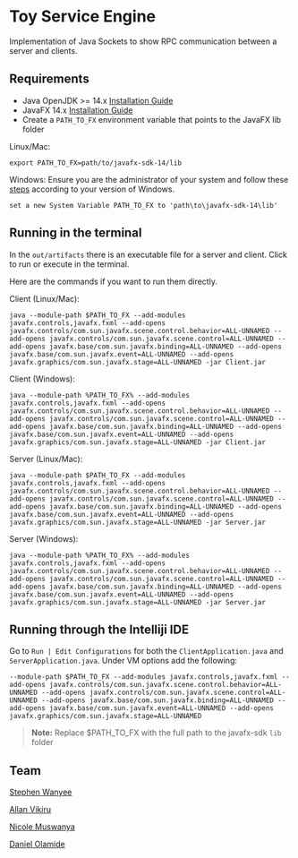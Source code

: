 # Toy Service Engine
Implementation of Java Sockets to show RPC communication between a server and 
clients.

## Requirements

- Java OpenJDK >= 14.x [Installation Guide](https://docs.oracle.com/en/java/javase/14/install/overview-jdk-installation.html#GUID-8677A77F-231A-40F7-98B9-1FD0B48C346A)
- JavaFX 14.x [Installation Guide](https://gluonhq.com/products/javafx/)
- Create a `PATH_TO_FX` environment variable that points to the JavaFX lib folder

Linux/Mac:

```shell script
export PATH_TO_FX=path/to/javafx-sdk-14/lib
```

Windows:
Ensure you are the administrator of your system and follow these [steps](https://www.java.com/en/download/help/path.xml) according to your version of Windows.
```shell script
set a new System Variable PATH_TO_FX to 'path\to\javafx-sdk-14\lib'
```

## Running in the terminal
In the `out/artifacts` there is an executable file for a server and client.
Click to run or execute in the terminal.

Here are the commands if you want to run them directly.

Client (Linux/Mac):
```shell script
java --module-path $PATH_TO_FX --add-modules javafx.controls,javafx.fxml --add-opens javafx.controls/com.sun.javafx.scene.control.behavior=ALL-UNNAMED --add-opens javafx.controls/com.sun.javafx.scene.control=ALL-UNNAMED --add-opens javafx.base/com.sun.javafx.binding=ALL-UNNAMED --add-opens javafx.base/com.sun.javafx.event=ALL-UNNAMED --add-opens javafx.graphics/com.sun.javafx.stage=ALL-UNNAMED -jar Client.jar
```

Client (Windows):
```shell script
java --module-path %PATH_TO_FX% --add-modules javafx.controls,javafx.fxml --add-opens javafx.controls/com.sun.javafx.scene.control.behavior=ALL-UNNAMED --add-opens javafx.controls/com.sun.javafx.scene.control=ALL-UNNAMED --add-opens javafx.base/com.sun.javafx.binding=ALL-UNNAMED --add-opens javafx.base/com.sun.javafx.event=ALL-UNNAMED --add-opens javafx.graphics/com.sun.javafx.stage=ALL-UNNAMED -jar Client.jar
```

Server (Linux/Mac):
```shell script
java --module-path $PATH_TO_FX --add-modules javafx.controls,javafx.fxml --add-opens javafx.controls/com.sun.javafx.scene.control.behavior=ALL-UNNAMED --add-opens javafx.controls/com.sun.javafx.scene.control=ALL-UNNAMED --add-opens javafx.base/com.sun.javafx.binding=ALL-UNNAMED --add-opens javafx.base/com.sun.javafx.event=ALL-UNNAMED --add-opens javafx.graphics/com.sun.javafx.stage=ALL-UNNAMED -jar Server.jar
```

Server (Windows):
```shell script
java --module-path %PATH_TO_FX% --add-modules javafx.controls,javafx.fxml --add-opens javafx.controls/com.sun.javafx.scene.control.behavior=ALL-UNNAMED --add-opens javafx.controls/com.sun.javafx.scene.control=ALL-UNNAMED --add-opens javafx.base/com.sun.javafx.binding=ALL-UNNAMED --add-opens javafx.base/com.sun.javafx.event=ALL-UNNAMED --add-opens javafx.graphics/com.sun.javafx.stage=ALL-UNNAMED -jar Server.jar
```

## Running through the Intelliji IDE

Go to `Run | Edit Configurations` for both the `ClientApplication.java` and `ServerApplication.java`. Under 
VM options add the following:

```
--module-path $PATH_TO_FX --add-modules javafx.controls,javafx.fxml --add-opens javafx.controls/com.sun.javafx.scene.control.behavior=ALL-UNNAMED --add-opens javafx.controls/com.sun.javafx.scene.control=ALL-UNNAMED --add-opens javafx.base/com.sun.javafx.binding=ALL-UNNAMED --add-opens javafx.base/com.sun.javafx.event=ALL-UNNAMED --add-opens javafx.graphics/com.sun.javafx.stage=ALL-UNNAMED
```

> __Note:__ Replace $PATH_TO_FX with the full path to the javafx-sdk `lib` folder

## Team
[Stephen Wanyee](https://github.com/steekam)

[Allan Vikiru](https://github.com/AllanVikiru)

[Nicole Muswanya](https://github.com/Naym0)

[Daniel Olamide](https://github.com/steekam)
